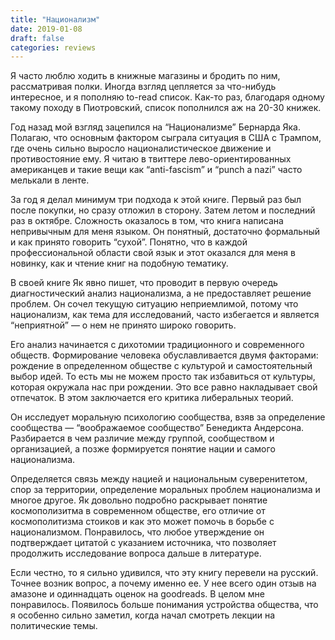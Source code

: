 ```yaml
---
title: "Национализм"
date: 2019-01-08
draft: false
categories: reviews
---
```


Я часто люблю ходить в книжные магазины и бродить по ним, рассматривая полки. Иногда взгляд цепляется за что-нибудь интересное, и я пополняю to-read список. Как-то раз, благодаря одному такому походу в Пиотровский, список пополнился аж на 20-30 книжек. 

Год назад мой взгляд зацепился на “Национализме” Бернарда Яка. Полагаю, что основным фактором сыграла ситуация в США с Трампом, где очень сильно выросло националистическое движение и противостояние ему. Я читаю в твиттере лево-ориентированных американцев и такие вещи как “anti-fascism” и “punch a nazi” часто мелькали в ленте.

За год я делал минимум три подхода к этой книге. Первый раз был после покупки, но сразу отложил в сторону. Затем летом и последний раз в октябре. Сложность оказалось в том, что книга написана непривычным для меня языком. Он понятный, достаточно формальный и как принято говорить “сухой”. Понятно, что в каждой профессиональной области свой язык и этот оказался для меня в новинку, как и чтение книг на подобную тематику.

В своей книге Як явно пишет, что проводит в первую очередь диагностический анализ национализма, а не предоставляет решение проблем. Он сочел текущую ситуацию неприемлимой, потому что национализм, как тема для исследований, часто избегается и является “неприятной” — о нем не принято широко говорить.

Его анализ начинается с дихотомии традиционного и современного обществ. Формирование человека обуславливается двумя факторами: рождение в определенном обществе с культурой и самостоятельный выбор идей. То есть мы не можем просто так избавиться от культуры, которая окружала нас при рождении. Это все равно накладывает свой отпечаток. В этом заключается его критика либеральных теорий.

Он исследует моральную психологию сообщества, взяв за определение сообщества — “воображаемое сообщество” Бенедикта Андерсона. Разбирается в чем различие между группой, сообществом и организацией, а позже формируется понятие нации и самого национализма.

Определяется связь между нацией и национальным суверенитетом, спор за территории, определение моральных проблем национализма и многое другое. Як довольно подробно раскрывает понятие космополизитма в современном обществе, его отличие от космополитизма стоиков и как это может помочь в борьбе с национализмом. Понравилось, что любое утверждение он подтверждает цитатой с указанием источника, что позволяет продолжить исследование вопроса дальше в литературе.

Если честно, то я сильно удивился, что эту книгу перевели на русский. Точнее возник вопрос, а почему именно ее. У нее всего один отзыв на амазоне и одиннадцать оценок на goodreads. В целом мне понравилось. Появилось больше понимания устройства общества, что я особенно сильно заметил, когда начал смотреть лекции на политические темы.
